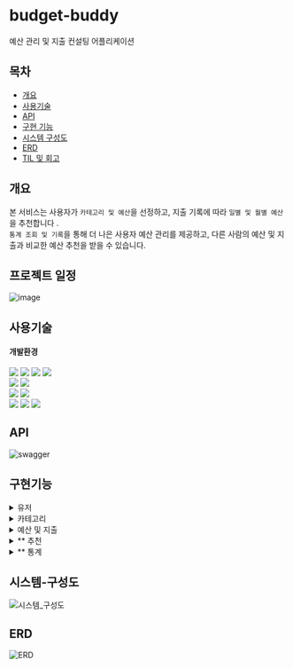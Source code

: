 # budget-buddy
예산 관리 및 지출 컨설팅 어플리케이션


## 목차
- [개요](#개요)
- [사용기술](#사용기술)
- [API](#API)
- [구현 기능](#구현기능)
- [시스템 구성도](#시스템-구성도)
- [ERD](#ERD)
- [TIL 및 회고](#프로젝트-관리-및-회고
  )


## 개요

본 서비스는 사용자가 `카테고리 및 예산`을 선정하고, 지출 기록에 따라 `일별 및 월별 예산`을 추천합니다 .<br>
`통계 조회 및 기록`을 통해 더 나은 사용자 예산 관리를 제공하고, 다른 사람의 예산 및 지출과 비교한 예산 추천을 받을 수 있습니다.<br>

## 프로젝트 일정
![image](https://github.com/12hyeon/budget-buddy/assets/67951802/9b930a15-fdd6-4dbe-856a-b60ef9afad1c)

## 사용기술

#### 개발환경
<img src="https://img.shields.io/badge/java-007396?&logo=java&logoColor=white"> <img src="https://img.shields.io/badge/spring-6DB33F?&logo=spring&logoColor=white"> <img src="https://img.shields.io/badge/Spring boot-6DB33F?&logo=Spring boot&logoColor=white"> <img src="https://img.shields.io/badge/gradle-02303A?&logo=gradle&logoColor=white">
<br>
<img src="https://img.shields.io/badge/redis-DC382D?&logo=redis&logoColor=white"> <img src="https://img.shields.io/badge/Spring JPA-6DB33F?&logo=Spring JPA&logoColor=white"> 
<br>
<img src="https://img.shields.io/badge/AssertJ-25A162?&logo=AssertJ&logoColor=white"> <img src="https://img.shields.io/badge/Mockito-008D62?&logo=Mockito&logoColor=white">
<br>
<img src="https://img.shields.io/badge/intellijidea-000000?&logo=intellijidea&logoColor=white"> <img src="https://img.shields.io/badge/postman-FF6C37?&logo=postman&logoColor=white"> <img src="https://img.shields.io/badge/swagger-85EA2D?&logo=swagger&logoColor=white">


## API

![swagger](https://github.com/12hyeon/budget-buddy/assets/67951802/29e743ab-bd10-45f7-929b-682d8fa42dce)


## 구현기능

<details>
  <summary> 유저 </summary>

- **구현 기능** <br>
    - 회원가입, 로그인, RT 재발급

- **구현 방법** <br>
    - 회원가입: 사용자 회원 양식을 받아 DB에 저장하고, <br> 비밀번호에 대해 총 4가지 조건을 util로 적용</br>
    - 로그인: 사용자 로그인 양식을 받아 DB와 비교한 후, Access Token, Refresh Token 발급
    - RT 재발급: redis에 로그인에 따라 발급된 RT를 저장하고, AT 초과 시 redis에 존재하면 재발급하고 그렇지 않으면 재로그인 시도 요청을 전송
</details>

<details>
  <summary> 카테고리 </summary>

- **구현 기능** <br>
    - 카테고리 추가, 조회

- **구현 방법** <br>
    - 제한된 개수 이내의 카테고리 생성
    - 전체 카테고리 명과 id 조회
</details>

<details>
  <summary> 예산 및 지출 </summary>

- **구현 기능** <br>
    - 월별 예산 crud
    - 지출 crud

- **구현 방법** <br>
    - 예산은 당월에 동일한 카테고리별 예산의 유무 확인 후, 생성
    - 기간별, 금액 별, 카테고리별, page에 따라 내역 조회 가능
</details>

<details>
  <summary> ** 추천 </summary>

- **구현 기능** <br>
    - 카테고리별 당일 예산 추천 및 당월 예산 추천

- **구현 방법**<br>
    - 당일 예산은 자정까지 redis에 기록하여 빠른 조회 가능
    - 당월 추천은 본인의 일주일 지출, 모든 사용자의 평균 월별 지출에 따라 변경 

</details>
<details>
  <summary> ** 통계 </summary>

- **구현 기능** <br>
    - 사용자가 카테고리마다 일별 사용한 금액 기록

- **구현 방법**<br>
    - 달의 마지막 날이 지남에 따라 해당 월, 일의 금액을 누적하여 기록
    - 스케줄링을 통해서 당일, 당월 내역을 로깅 및 DB에 기록
  
</details>


## 시스템-구성도
![시스템_구성도](https://github.com/12hyeon/budget-buddy/assets/67951802/f04ba7c3-2ed6-4668-b5ad-fda98b982145)

## ERD
![ERD](https://github.com/12hyeon/budget-buddy/assets/67951802/b49d86cc-cad2-44b9-9aac-d824b685187d)



